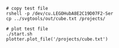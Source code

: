     # copy test file
    rshell -p /dev/cu.LEGOHubA8E2C19D07F2-Ser
    cp ../svgtools/out/cube.txt /projects/

    # plot test file
    ./start.sh
    plotter.plot_file('/projects/cube.txt')